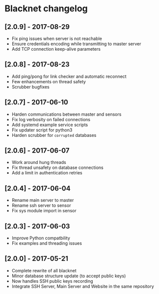 # Blacknet changelog

## [2.0.9] - 2017-08-29
- Fix ping issues when server is not reachable
- Ensure credentials encoding while transmitting to master server
- Add TCP connection keep-alive parameters

## [2.0.8] - 2017-08-23
- Add ping/pong for link checker and automatic reconnect
- Few enhancements on thread safety
- Scrubber bugfixes

## [2.0.7] - 2017-06-10
- Harden communications between master and sensors
- Fix log verbosity on failed connections
- Add systemd example service scripts
- Fix updater script for python3
- Harden scrubber for `corrupted` databases

## [2.0.6] - 2017-06-07
- Work around hung threads
- Fix thread unsafety on database connections
- Add a limit in authentication retries

## [2.0.4] - 2017-06-04
- Rename main server to master
- Rename ssh server to sensor
- Fix sys module import in sensor

## [2.0.3] - 2017-06-03
- Improve Python compatbility
- Fix examples and threading issues

## [2.0.0] - 2017-05-21
- Complete rewrite of all blacknet
- Minor database structure update (to accept public keys)
- Now handles SSH public keys recording
- Integrate SSH Server, Main Server and Website in the same repository
